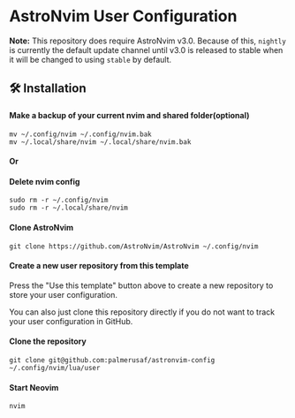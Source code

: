 # AstroNvim User Configuration

**Note:** This repository does require AstroNvim v3.0. Because of this, `nightly` is currently the default update channel until v3.0 is released to stable when it will be changed to using `stable` by default.

## 🛠️ Installation

#### Make a backup of your current nvim and shared folder(optional)

```shell
mv ~/.config/nvim ~/.config/nvim.bak
mv ~/.local/share/nvim ~/.local/share/nvim.bak
```

#### Or

#### Delete nvim config

```shell
sudo rm -r ~/.config/nvim
sudo rm -r ~/.local/share/nvim
```

#### Clone AstroNvim

```shell
git clone https://github.com/AstroNvim/AstroNvim ~/.config/nvim
```

#### Create a new user repository from this template

Press the "Use this template" button above to create a new repository to store your user configuration.

You can also just clone this repository directly if you do not want to track your user configuration in GitHub.

#### Clone the repository

```shell
git clone git@github.com:palmerusaf/astronvim-config ~/.config/nvim/lua/user
```

#### Start Neovim

```shell
nvim
```
